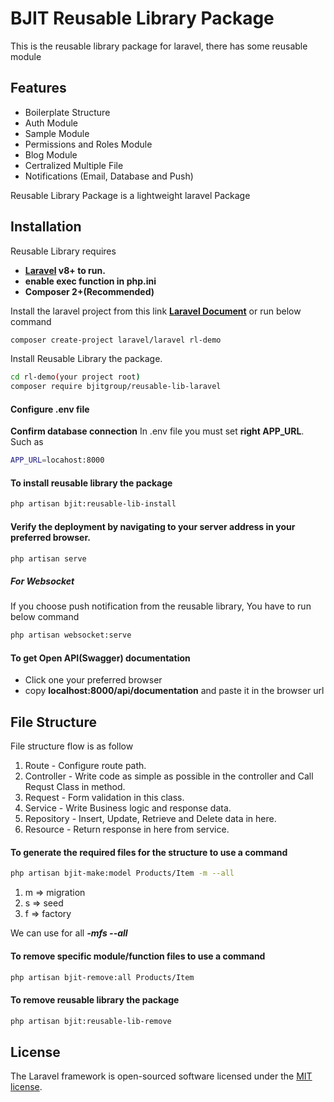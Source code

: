 # BJIT Reusable Library Package
This is the reusable library package for laravel, there has some reusable module

## Features

- Boilerplate Structure 
- Auth Module 
- Sample Module 
- Permissions and Roles Module  
- Blog Module  
- Certralized Multiple File
- Notifications (Email, Database and Push)

Reusable Library Package is a lightweight laravel Package 

## Installation

Reusable Library requires 
- **[Laravel](https://laravel.com/) v8+ to run.** 
-  **enable exec function in php.ini**  
- **Composer 2+(Recommended)**

Install the laravel project from this link
**[Laravel Document](https://laravel.com/docs)** or run below command
```sh 
composer create-project laravel/laravel rl-demo
```

Install Reusable Library the package.

```sh
cd rl-demo(your project root)
composer require bjitgroup/reusable-lib-laravel
```

#### Configure .env file 
**Confirm database connection** 
In .env file you must set **right APP_URL**. Such as  
```sh
APP_URL=locahost:8000 
```

#### To install reusable library the package 
```sh
php artisan bjit:reusable-lib-install
```

#### Verify the deployment by navigating to your server address in your preferred browser.

```sh
php artisan serve 
```

##### For Websocket 

If you choose push notification from the reusable library, You have to run below command 

```sh 
php artisan websocket:serve
```

#### To get Open API(Swagger) documentation
- Click one your preferred browser
- copy **localhost:8000/api/documentation** and paste it in the browser url


## File Structure 
File structure flow is as follow
1. Route - Configure route path.
2. Controller - Write code as simple as possible in the controller and Call Requst Class in method.  
3. Request - Form validation in this class.  
4. Service - Write Business logic and response data. 
5. Repository - Insert, Update, Retrieve and Delete data in here.   
6. Resource - Return response in here from service.

#### To generate the required files for the structure to use a command
```sh
php artisan bjit-make:model Products/Item -m --all
```
1. m => migration 
2. s => seed 
3. f => factory

We can use for all **_-mfs --all_** 
#### To remove specific module/function files  to use a command
```sh
php artisan bjit-remove:all Products/Item
```

#### To remove reusable library the package
```sh
php artisan bjit:reusable-lib-remove
```

## License

The Laravel framework is open-sourced software licensed under the [MIT license](https://opensource.org/licenses/MIT).


